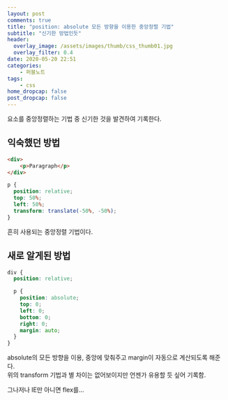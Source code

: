 ```yaml
---
layout: post
comments: true
title: "position: absolute 모든 방향을 이용한 중앙정렬 기법"
subtitle: "신기한 방법인듯"
header:
  overlay_image: /assets/images/thumb/css_thumb01.jpg
  overlay_filter: 0.4
date: 2020-05-20 22:51
categories:
    - 퍼블노트
tags:
    - css
home_dropcap: false
post_dropcap: false
---
```


요소를 중앙정렬하는 기법 중 신기한 것을 발견하여 기록한다.

## 익숙했던 방법

```html
<div>
    <p>Paragraph</p>
</div>
```

```scss
p {
  position: relative;
  top: 50%;
  left: 50%;
  transform: translate(-50%, -50%);
}
```

흔히 사용되는 중앙정렬 기법이다.

## 새로 알게된 방법

```scss
div {
  position: relative;

  p {
    position: absolute;
    top: 0;
    left: 0;
    bottom: 0;
    right: 0;
    margin: auto;
  }
}
```

absolute의 모든 방향을 이용, 중앙에 맞춰주고 margin이 자동으로 계산되도록 해준다.  
위의 transform 기법과 별 차이는 없어보이지만 언젠가 유용할 듯 싶어 기록함.

그나저나 IE만 아니면 flex를...